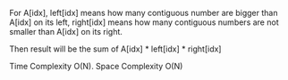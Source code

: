 For A[idx], left[idx] means how many contiguous number are bigger than A[idx] on its left, right[idx] means how many contiguous numbers are not smaller than A[idx] on its right.

Then result will be the sum of A[idx] * left[idx] * right[idx]

Time Complexity O(N). Space Complexity O(N)